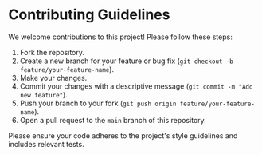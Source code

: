 # Contributing Guidelines

We welcome contributions to this project! Please follow these steps:

1.  Fork the repository.
2.  Create a new branch for your feature or bug fix (`git checkout -b feature/your-feature-name`).
3.  Make your changes.
4.  Commit your changes with a descriptive message (`git commit -m "Add new feature"`).
5.  Push your branch to your fork (`git push origin feature/your-feature-name`).
6.  Open a pull request to the `main` branch of this repository.

Please ensure your code adheres to the project's style guidelines and includes relevant tests.
